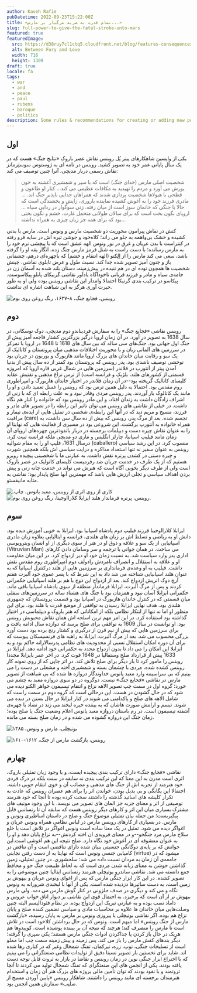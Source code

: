 ```yaml
---
author: Kaveh Rafie
pubDatetime: 2022-09-23T15:22:00Z
title: «تمام قدرت به ضربه مرگبار بر مارس...»
slug: full-power-to-give-the-fatal-stroke-unto-mars
featured: true
featuredImage:
  src: https://d38ruy7cl1ctq5.cloudfront.net/blog/features-consequences-of-war.jpeg?format=auto
  alt: Between Fury and Love
  width: 716
  height: 1309
draft: true
locale: fa
tags:
  - war
  - and
  - peace
  - paul
  - rubens
  - baroque
  - politics
description: Some rules & recommendations for creating or adding new posts using AstroPaper theme.
---
```

## اول

یکی از واپسین شاهکارهای پیتر پُل روبنس نقاش عصر باروک «نتایج جنگ» هست که در یک سال پایانی عمر خود به تصویر کشید. روبنس در نامه ای به ژوستوس سوستِرمانز  نقاش رسمی دربار مدیچی، آنرا چنین توصیف می کند:

> شخصیت اصلی مارس (خدای جنگ) است که با سپر و شمشیری آغشته به خون یورش می آورد و مردم را تهیدید به مکافات عظیمی می کند... کنار او طاعون و قطحی با هیولاها شخصیت پردازی شدند که همراهان جدایی ناپذیر جنگ اند. ... مادری فرزند خود را به آغوش کشیده نماینده باروری، زایش و بخشندگی است که حالا با جنگی که خانمان سوز است از میان رفته. زنی سوگوار در ردایی سیاه ... اروپای نگون بخت است که برای سالان طولانی متحمل غارت، خشم و نگون بختی بود که برای همه جز زیان چیزی به همراه نداشته...

کنش در نقاش پیرامون محوریت دو شخصیت مارس و ونوس است. مارس با بدنی کشیده و خشک بی‌واهمه به جلو می راند؛ کلاه‌خود و جوشن تیره اش در سایه فرو رفته  در کنتراست با بدن عریان و غرق در نور ونوس الهه عشق است که با پیچشی نرم خود را به مارس رسانده؛ با دست راست به شنل قرمز مارس چنگ زده، انگار یقه او را گرفته باشد، سعی می کند مارس را از اِلِکتو (الهه انتقام و خشم) که باچهره‌ای درهم، چشمانی باز و جنون آمیز تصویر شده جدا کند. نسبت طول و عرض تابلوی نقاشی، چینش شخصیت ها همچون توده ای در هم تنیده در پیش‌زمینه، دستان بلند شده به آسمان زن در جامه‌ی سیاه و مادر و فرزند قربانی ناخودآگاه یادآور نقاشی گرنیکای پابلو پیکاسوست. پیکاسو در ترکیب بندی گرنیکا احتمالا وامدار این نقاشی روبنس بوده ولی او به طور حیرت آوری هرگز به این شباهت اشاره ای نداشت.

![روبنس، فجایع جنگ، ۸-۱۶۳۷، رنگ روغن روی بوم](https://d38ruy7cl1ctq5.cloudfront.net/blog/consequences.jpeg?format=auto)

## دوم 

روبنس نقاشی «فجایع جنگ» را به سفارش فردیناندو دوم مدیچی، دوک توسکانی، در سال 1638 به تصویر در آورد.  در آن زمان اروپا درگیر بزرگترین کشتار فاجعه آمیز پیش از جنگ اول جهانی بود. جنگ‌های سی ساله که بین سال های 1618 تا 1648 در اروپا با تمرکز در سرزمین های آلمانی زبان و با محوریت اختلافات مذهبی میان پروتستان و کاتالیک از یک سو و رقابت میان خاندان های بزرگ اروپا مانند هازبورگ و بوربون در جریان بود توحشی توصیف ناشدی بود. پدر روبنس که پروتستان بود کمتر از ده سال پیش از بدنیا آمدن پیتر از آنتورپ در فلاندر (سرزمین هایی در شمال غربی قاره اروپا که امروزه قسمتی از کشورهای هلند، بلژیک و فرانسه است) از ترس نزاع مذهبی و تفتیش عقاید کلیسای کاتالیک گریخته بود--در آن زمان فلاندر در اختیار خاندان هازبورگ و امپراطوری روم مقدس بود. احتمالا به دلیل همین ترس بود که روبنس را غسل تعمید دادن و او را مانند یک کاتالوک بار آوردند. پدر روبنس مردی وفادر نبود و به علت رابطه ای که با زنی از اشراف زادگان داشت به  زندان افتاد، و این مادر روبنس بود که خانواده را کنار هم نگاه داشت. در خیلی از نقاشی های روبنس می توان تاثیر این رابطه را در تصویر های مادر و فرزند، مسیح و مریم دید که در آنها این  رابطه‌ی ‌شخصی در تمثیل هایی از ایده‌ی تیمار و مراقبت (care) تجسم شده.
بعد از مرگ پدر، روبنس که بیش از ده سال سن داشت، به همراه خانواده به آنتورپ برگشت. این شروعی بود در مسیری از فعالیت هایی که نهایتا او را به عنوان نقاش چیره دست و دیپلمات برجسته‌‌ در دربار بانفوذترین چهره‌های اروپای آن زمان مانند فیلیپ اسپانیا، چارلز انگلیس و ماری دو مدیچی ملکه فرانسه ثبیت کرد. درسال 1631، فلیپ او را به مقام شوالیه (caballero) منسوب کرد. در این رشد سیاسی روبنس به عنوان سفیر نه تنها استعداد مذاکره و درایت سیاسی اش بلکه همچنین شهرت و چیره دستی در کشدن پرتره نقش داشت. به عبارتی ما با شخصیتی پیچیده روبرو هستیم که از یک طرف در خدمت جریان ضد رفرمیست کلیسای کاتولیک در عصر باروک است ولی از طرف دیگر   بخوبی آگاه است که هنرش می تواند در خدمت چانه زنی و  پیش بردن اهداف سیاسی و تجلی ارزش هایی باشد که مهمترین آنها صلح پایدار بود؛ نقاشی به مثابه مانیفستو.



![.کاری از روی اثری از روبنس، معبد یانوس، چاپ](https://d38ruy7cl1ctq5.cloudfront.net/blog/janus_temple.png?format=auto)
![روبنس، پرتره فرماندار هلند ایزابلا کلارااوجینا، رنگ روغن روی بوم.](https://d38ruy7cl1ctq5.cloudfront.net/blog/isabella.png?height=300&format=auto)



## سوم

ایزابلا کلارااوجینا فرزند فیلیپ دوم پادشاه اسپانیا بود. ایزابلا به خوبی آموزش دیده بود. دانش او به ریاضی و تسلط اش بر زبان های هلندی، فرانسه و ایتالیایی بعلاوه زبان مادری اسپانیایی از یک سو و علاقه و ذوق او در هنر از سوی دیگری از او انسان ویترویوسی (Vitruvian Man) می ساخت. در همان جوانی با ترجمه و سر وسامان دادن کارهای اداری پدر وارد سیاست شد. به نسبت زمان خود او دیر ازدواج کرد.  در این میان مقاومت او و علاقه به استقلال و انصراف نامزدش رادولف دوم امپراطوری روم مقدس نقش داشت. فیلیپ به او وعده‌ی فرمانداری بر سرزمین هایی از هلند درکنترل اسپانیا که به عنوان هلند اسپانیایی شناخته می شد داد به این شرط که با پسر عموی خود آلبرت هفتم آرچ دوک اتریش ازدواج کند. بعد از ازدواج این ذوج با هم بر هلند اسپانیایی حکمرانی کردند و پس از مرگ آلبرت، ایزابلا فرماندار منطقه از سوی پادشاه اسپانیا باقی ماند. حکمرانی ایزابلا آسان نبود و همزمان بود با جنگ های هشتاد ساله در سرزمین‌های سفلی میان قسمتی که در کنترل خاندان هازبورگ در اسپانیا بود و قسمت پروتستان که جمهوری هلندی بود. هدف نهایی ایزابلا رسیدن به توافقی از موضع قدرت با هلند بود. برای این منظور او اما نه تنها از ابتکار نظامی بلکه از امکاناتی که هنر باروک و دیپلماسی در اختیار گذاشته بود استفاده کرد. در این امر مهم ترین اسلحه اش همان نقاش محبوبش روبنس بود. او توانست در سال 1609 به توافقی برای صلح برسد که دوازده سال ادامه یافت و برای سرزمین هایی که بیش از نیم قرن از درگیری و کشتار رنج برده بود دست آورد بزرگی محسوب می شد. بعد از مرگ آلبرت، ایزابلا به راهبه های فرنسیسکان پیوست که برای آن دوره امکان استقلال نسبی از محدودیت های نظامی پدرسالارانه حاکم بود و به ایزابلا این امکان را می داد تا بدون ازدواج مجدد به حکمرانی خود ادامه دهد. ایزابلا در 1633 پیش از قرارداد صلح وستفالیا در 1648 فوت کرد. در اخر عمر بایزابلا مجددا روبنس را مامور کرد تا بار دیگر برای صلح تلاش کند.
در اثر چاپی که از روی نمونه کار روبنس کشده شده، مردی با چشمان بسته و شمشیری آخته و مشعلی در دست را می بینیم که بی سراسیمه وارد معبد یانوس خداوندگار دروازه ها شده که بی شباهت از تصویر مارس در نقاشی «فجایع جنگ» نیست. دوگروه  در دو سوی دروازه معبد به چشم می خورد؛ گروه اول در سمت چپ تصویر الاهه نزاع و انتقام تیسیفون خواهر الکتو دیده می شود که در حال گشودن در هست. این درحالی است که گروه دوم در سمت راست که شامل الاهه های صلح و پاکدامنی می شوند در کنار ایزابلا در حال بستن در دیده می شوند. تبسم و ارامش صورت هاشان که به بیننده خیره لبخند می زند در تضاد با چهره‌ی آشفته تیسیفون است. در رم باستان دروازه معبد یانوس اعلام وضعیت جنگ یا صلح بوده؛ زمان جنگ این دروازه گشوده می شده و در زمان صلح بسته می مانده.

  ![بوتیچلی، مارس و ونوس، ۱۴۸۵](https://d38ruy7cl1ctq5.cloudfront.net/blog/Venus_and_Mars_National_Gallery.jpg?height=500&format=auto)

![روبنس، بازگشت مارس از جنگ، ۱۶۱۲-۱۶۱۰](https://d38ruy7cl1ctq5.cloudfront.net/blog/e9a20c55-7935-4083-94bb-cdce066dc49f_3000.jpg?format=auto)
## چهارم  
  
نقاشی «فجایع جنگ» دارای ترکیب بندی پیچیده ایست، و با وجود زبان تمثیلی باروک، اثری است مدرن به این معنا که این ترکیب بندی نه سابقه در سنت بلکه در درک فردی خود هنرمند از تجربه اش از جنگ های مذهبی و مصائب آن و خوی انتقام جویی داشته. احتمالا این یگانگی و بی بدیل بودن، خواندن اثر را برای هم عصران روبنس که عادت به تکرار کلیشه های اساتید گذشته را داشتند سخت کرده بوده تا آنجا که خود هنرمند توصیفی از اثر و معنای جزبه جز المان های تصویر می نویسد. با این وجود موتیف های مشترک بسیاری میان این اثر و کارهای دیگر روبنس هست که سابقه آن تا رنسانس قابل پیگیریست؛ من جمله بیان تمثیلی موضوع جنگ و صلح در داستان اساطیری ونوس و مارس. در بسیاری از کارهای روبنس مارس در لباس نظامی همراه ونوس عریان و اغواگر دیده می شود. تمثیل در یک معنا ساده است ونوس اغواگر در تلاش است با خلع سلاح مارس مرد جنگجو--و در معنای فرویدی ان اخته کردنش--به نزاع پایان دهد و او را به عنوان معشوقه ای در آغوش خود نگاه دارد. صلح نتیجه این هم آغوشی است.این خوانش که بر پایه‌ی دوگانگی جنسیتی بنیان شده دارای تناقضی است و آن تناقض در کامیابی جنسی ونوس است که نهایتا به از دست رفتن نجابتی (virtue) میشود که در جامعه‌ی آن زمان به مردان نسبت داده می شد: سلحشوری. در چنین تمثیلی، زمین گذاشتن جوشن به معنای زنانه شدن مردی است که به لحاظ طبیعت جنگ جو و محافظ جمع دانسته می شد. نقاشی ساندرو بوتیچلی هنرمند رنسانس ایتالیا چنین موضوعی را به تصویر کشده. در این کار ابزار جنگی مارس که پس از اغوای ونوس عریان و بیهوش بر زمین است، به دست ساتیرها دزدیده شده است. یکی از آنها با لبخندی شرورانه به ونوس نگاه و می کند و دیگری در صدف حلزونی در کنار گوش مارس می دمد. ولی مارس بیهوش تر از آن است که برخیزد. به احتمال قوی این نقاشی بر دیوار اتاق خواب عروس و داماد نصب بوده و به عبارتی تبریک این ازدواج بوده. در نظام فئودالیسم البته چنین وصلت‌هایی میان خاندان ها علاوه بر محاسبات مادی و سیاسی تضمین کننده صلح و پایان نزاع هم بوده. اگر نقاشی بوتیچلی با پیروزی ونوس بر مارس به پایان رسیده، «بازگشت مارس از جنگ روبنس» اما مبهم است. ونوس که در حال برداشتن کلاخود است در تلاش است تا مارس را منصرف کند؛ هرچند که نتیجه آن بر بیننده پوشیده است. کوپیدوها هم هریک در حال باز کردن یا جداکردن ادوات جنگی مارس هستند؛ یکی سپری را گرفته؛ دیگر بندهای کفش مارس را باز می کند. پس زمینه و پیش زمینه سمت چپ اما مملو است از تسلیحات جنگی، توپ، زره، تیرکمان، تفنگ شمخال وغیر که در کناری رها شده اند. شاید برای نخستین بار تصویر نسبتا دقیق از تولیدات نظامی صنعتگرانی را می بینیم که با اختراع ابزار جنگی نوین در زمان روبنس و تقاضا در بازار به ثروت قابل توجه دست یافته بودند. یکی از انجمن های این صنعتگرای که تفنگ شمخال تولید می کردند تا آنجا ثروتمند و با نفوذ بودند که توان تأمین مالی پروژه های بزرگ هنر آن زمان و استخدام هنرمندان برجسته ای مانند روبنس را داشتند. شاهکار روبنس «پایین آوردن مسیح از صلیب» سفارش همین انجمن بود.
